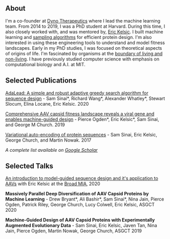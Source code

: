 
## About
I'm a co-founder at [Dyno Therapeutics](http://www.dynotx.com) where I lead the machine learning team. From 2014 to 2019, I was a PhD student at Harvard. During this time, I also closely worked with, and was mentored by, [Eric Kelsic](https://www.linkedin.com/in/kelsic). I built machine learning and [sampling algorithms](https://arxiv.org/abs/2010.10614) for efficient protein design.  I'm also interested in using these engineering tools to understand and model fitness landscapes. Early in my PhD studies, I was focused on theoretical aspects of origins of life. I'm fascinated by organisms at the [boundary of living and non-living](https://www.forbes.com/sites/quora/2016/10/10/what-did-the-earliest-life-on-earth-look-like/?sh=4320acea6f26). I have previously studied computer science with emphasis on computational biology and A.I. at MIT. 

## Selected Publications

[AdaLead: A simple and robust adaptive greedy search algorithm for sequence design](https://arxiv.org/abs/2010.02141) - Sam Sinai\*, Richard Wang\*, Alexander Whatley\*, Stewart Slocum, Elina Locane, Eric Kelsic. 2020

[Comprehensive AAV capsid fitness landscape reveals a viral gene and enables machine-guided design](https://www.ncbi.nlm.nih.gov/pmc/articles/PMC7197022/) - Pierce Ogden\*, Eric Kelsic\*, Sam Sinai, and George M Church. 2019 

[Variational auto-encoding of protein sequences](https://arxiv.org/pdf/1712.03346.pdf) - Sam Sinai, Eric Kelsic, George Church, and Martin Nowak. 2017

*A complete list available on [Google Scholar](https://scholar.google.com/citations?user=4k0EcsIAAAAJ&hl=en)*

## Selected Talks

[An introduction to model-guided sequence design and it's application to AAVs](https://www.youtube.com/watch?v=QLURMsm72cE) with Eric Kelsic at the [Broad MIA](https://www.broadinstitute.org/talks/spring-2021/mia), 2020

**Massively Parallel Deep Diversification of AAV Capsid Proteins by Machine Learning** - Drew Bryant\*, Ali Bashir\*, Sam Sinai\*, Nina Jain, Pierce Ogden, Patrick Riley, George Church, Lucy Colwell, Eric Kelsic, ASGCT 2020

**Machine-Guided Design of AAV Capsid Proteins with Experimentally Augmented Evolutionary Data** - Sam Sinai, Eric Kelsic, Javen Tan, Nina Jain, Pierce Ogden, Martin Nowak, George Church, ASGCT 2019












